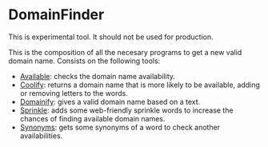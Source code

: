 # DomainFinder

This is experimental tool. It should not be used for production.

This is the composition of all the necesary programs to get a new valid domain name.
Consists on the following tools:

- [Available](https://github.com/coffemanfp/available): checks the domain name availability.
- [Coolify](https://github.com/coffemanfp/coolify): returns a domain name that is more likely to be available, adding or removing letters to the words.
- [Domainify](https://github.com/coffemanfp/domainify): gives a valid domain name based on a text.
- [Sprinkle](https://github.com/coffemanfp/chat): adds some web-friendly sprinkle words to increase the chances of finding available domain names.
- [Synonyms](https://github.com/coffemanfp/synonyms): gets some synonyms of a word to check another availabilities.

